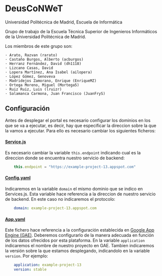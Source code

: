 # DeusCoNWeT
 Universidad Politécnica de Madrid, Escuela de Informática

Grupo de trabajo de la Escuela Técnica Superior de Ingenieros Informáticos 
de la Universidad Politécnica de Madrid. 

Los miembros de este grupo son:

    · Arato, Razvan (rarato)
	· Castaño Burgos, Alberto (acburgos)
	· Herranz Fernández, David (dh1118)
	· Lizcano Casas, David 
	· Lopera Martínez, Ana Isabel (ailopera)
	· López Gómez, Genoveva
	· Madridejos Zamorano, Enrique (EnriqueMZ)
	· Ortega Moreno, Miguel (Mortega5)
	· Ruiz Ruiz, Luis (lruizr)
	· Salamanca Carmona, Juan Francisco (JuanFryS)

## Configuración

Antes de desplegar el portal es necesario configurar los dominios en los que se va a ejecutar, es decir, hay que especificar la direccion sobre la que la vamos a ejecutar. Para ello es necesario cambiar los siguientes ficheros:

#### [Service.js](https://github.com/polymer-spain/DeusCoNWeT/blob/develop/src/static/scripts/backend/Services.js)

Es necesario cambiar la variable `this.endpoint` indicando cual es la direccion donde se encuentra nuestro servicio de backend:
```javascript
    this.endpoint = "https://example-project-13.appspot.com"
```

#### [Config.yaml](https://github.com/polymer-spain/DeusCoNWeT/blob/develop/src/api_handlers/config.yaml)

Indicaremos en la variable `domain` el mismo dominio que se indico en Services.js. Esta variable hace referencia a la direccion de nuestro servicio de backend. En este caso no indicaremos el protocolo:
```yaml
    domain: example-project-13.appspot.com
```

#### [App.yaml](https://github.com/polymer-spain/DeusCoNWeT/blob/develop/src/app.yaml)

Este fichero hace referencia a la configuración establecida en [Google App Engine (GAE)](https://cloud.google.com/appengine). Deberemos configurarlo de la manera adecuada en función de los datos ofrecidos por esta plataforma. En la variable `application` indicaremos el nombre de nuestro proyecto en GAE. Tambien indicaremos la versión sobre la que estamos desplegando, indicandolo en la variable `version`. Por ejemplo:

```yaml
    application: example-project-13
    version: stable
```

